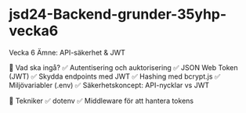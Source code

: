 # jsd24-Backend-grunder-35yhp-vecka6
Vecka 6 Ämne: API-säkerhet &amp; JWT

📌 Vad ska ingå?
✅ Autentisering och auktorisering
✅ JSON Web Token (JWT)
✅ Skydda endpoints med JWT
✅ Hashing med bcrypt.js
✅ Miljövariabler (.env)
✅ Säkerhetskoncept: API-nycklar vs JWT

📌 Tekniker
✅ dotenv
✅ Middleware för att hantera tokens
